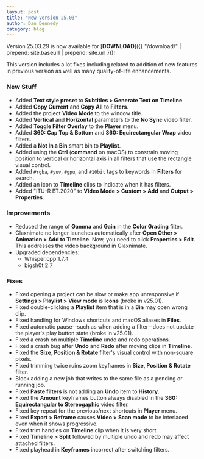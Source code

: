 ```yaml
---
layout: post
title: "New Version 25.03"
author: Dan Dennedy
category: blog
---
```


Version 25.03.29 is now available for [**DOWNLOAD**]({{ "/download/" | prepend: site.baseurl | prepend: site.url }})!

This version includes a lot fixes including related to addition of new features in previous version as well as many quality-of-life enhancements.

### New Stuff

- Added **Text style preset** to **Subtitles > Generate Text on Timeline**.
- Added **Copy Current** and **Copy All** to **Filters**.
- Added the project **Video Mode** to the window title.
- Added **Vertical** and **Horizontal** parameters to the **No Sync** video filter.
- Added **Toggle Filter Overlay** to the **Player** menu.
- Added **360: Cap Top & Bottom** and **360: Equirectangular Wrap** video filters.
- Added a **Not In a Bin** smart bin to **Playlist**.
- Added using the **Ctrl** (**command** on macOS) to constrain moving position to vertical
  or horizontal axis in all filters that use the rectangle visual control.
- Added `#rgba`, `#yuv`, `#gpu`, and `#10bit` tags to keywords in **Filters** for search.
- Added an icon to **Timeline** clips to indicate when it has filters.
- Added "ITU-R BT.2020" to **Video Mode > Custom > Add** and **Output > Properties**.
  
### Improvements

- Reduced the range of **Gamma** and **Gain** in the **Color Grading** filter.
- Glaxnimate no longer launches automatically after **Open Other > Animation > Add to Timeline**. Now, you need to click **Properties > Edit**. This addresses the video background in Glaxnimate.
- Upgraded dependencies:
  - Whisper.cpp 1.7.4
  - bigsh0t 2.7

### Fixes

- Fixed opening a project can be slow or make app unresponsive if **Settings > Playlist > View mode** is **Icons** (broke in v25.01).
- Fixed double-clicking a **Playlist** item that is in a **Bin** may open wrong clip.
- Fixed handling for Windows shortcuts and macOS aliases in **Files**.
- Fixed automatic pause--such as when adding a filter--does not update the player's play button state (broke in v25.01).
- Fixed a crash on multiple **Timeline** undo and redo operations.
- Fixed a crash bug after **Undo** and **Redo** after moving clips in **Timeline**.
- Fixed the **Size, Position & Rotate** filter's visual control with non-square pixels.
- Fixed trimming twice ruins zoom keyframes in **Size, Position & Rotate** filter.
- Block adding a new job that writes to the same file as a pending or running job.
- Fixed **Paste filters** is not adding an **Undo** item to **History**.
- Fixed the **Amount** keyframes button always disabled in the **360: Equirectangular to Stereogaphic** video filter.
- Fixed key repeat for the previous/next shortcuts in **Player** menu.
- Fixed **Export > Reframe** causes **Video > Scan mode** to be interlaced even when it shows progressive.
- Fixed trim handles on **Timeline** clip when it is very short.
- Fixed **Timeline > Split** followed by multiple undo and redo may affect attached filters.
- Fixed playhead in **Keyframes** incorrect after switching filters.
